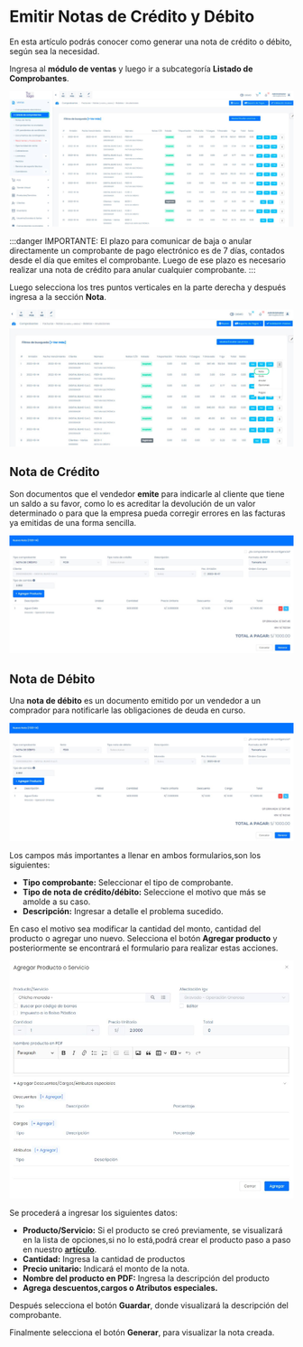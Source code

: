 # Emitir Notas de Crédito y Débito

En esta artículo podrás conocer como generar una nota de crédito o débito, según sea la necesidad.

Ingresa al **módulo de ventas** y luego ir a subcategoría **Listado de Comprobantes**.

![Alt text](img/1_notascred.jpg)

:::danger IMPORTANTE:
El plazo para comunicar de baja o anular directamente un comprobante de pago electrónico es de 7 días, contados desde el día que emites el comprobante. Luego de ese plazo es necesario realizar una nota de crédito para anular cualquier comprobante.
:::

Luego selecciona los tres puntos verticales en la parte derecha y después ingresa a la sección **Nota**.

![Alt text](img/2_notas.jpg)

## Nota de Crédito

Son documentos que el vendedor **emite** para indicarle al cliente que tiene un saldo a su favor, como lo es acreditar la devolución de un valor determinado o para que la empresa pueda corregir errores en las facturas ya emitidas de una forma sencilla.

![Alt text](img/3_nc.jpg)

## Nota de Débito

Una **nota de débito** es un documento emitido por un vendedor a un comprador para notificarle las obligaciones de deuda en curso.

![Alt text](img/4_nd.jpg)

Los campos más importantes a llenar en ambos formularios,son los siguientes:

- **Tipo comprobante:** Seleccionar el tipo de comprobante.
- **Tipo de nota de crédito/débito:** Seleccione el motivo que más se amolde a su caso.
- **Descripción:** Ingresar a detalle el problema sucedido.

En caso el motivo sea modificar la cantidad del monto, cantidad del producto o agregar uno nuevo. Selecciona el botón **Agregar producto** y posteriormente se encontrará el formulario para realizar estas acciones.

![Alt text](img/5_notas.jpg)

Se procederá a ingresar los siguientes datos:

- **Producto/Servicio:** Si el producto se creó previamente, se visualizará en la lista de opciones,si no lo está,podrá crear el producto paso a paso en nuestro **[artículo](https://fastura.github.io/documentacion/ventas/Emitir-comprobantes-Facturas-y-Boletas)**.
- **Cantidad:** Ingresa la cantidad de productos
- **Precio unitario:** Indicará el monto de la nota.
- **Nombre del producto en PDF:** Ingresa la descripción del producto
- **Agrega descuentos,cargos o Atributos especiales.**

Después selecciona el botón **Guardar**, donde visualizará la descripción del comprobante.

Finalmente selecciona el botón **Generar**, para visualizar la nota creada.
